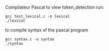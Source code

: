 Compilateur Pascal 
to view token_detection run: 

	gcc test_lexical.c -o lexical
	./lexical 

to compile syntax of the pascal program 

	gcc syntax.c -o syntax
	./syntax 

